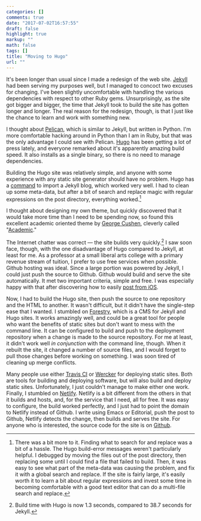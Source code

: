 ```yaml
---
categories: []
comments: true
date: "2017-07-02T16:57:55"
draft: false
highlight: true
markup: ""
math: false
tags: []
title: "Moving to Hugo"
url: ""
---
```


It's been longer than usual since I made a redesign of the web site. [Jekyll](https://jekyllrb.com) had been serving my purposes well, but I managed to concoct two excuses for changing. I've been slightly uncomfortable with handling the various dependencies with respect to other Ruby gems. Unsurprisingly, as the site got bigger and bigger, the time that Jekyll took to build the site has gotten longer and longer. The real reason for the redesign, though, is that I just like the chance to learn and work with something new.

I thought about [Pelican](https://blog.getpelican.com), which is similar to Jekyll, but written in Python. I'm more comfortable hacking around in Python than I am in Ruby, but that was the only advantage I could see with Pelican. [Hugo](https://gohugo.io) has been getting a lot of press lately, and everyone remarked about it's apparently amazing build speed. It also installs as a single binary, so there is no need to manage dependencies.

Building the Hugo site was relatively simple, and anyone with some experience with any static site generator should have no problem. Hugo has a [command](https://gohugo.io/commands/hugo_import_jekyll/) to import a Jekyll blog, which worked very well. I had to clean up some meta-data, but after a bit of search and replace magic with regular expressions on the post directory, everything worked.[^1] 

I thought about designing my own theme, but quickly discovered that it would take more time than I need to be spending now, so found this excellent academic oriented theme by [George Cushen](https://georgecushen.com), cleverly called "[Academic](https://github.com/gcushen/hugo-academic)." 

The Internet chatter was correct — the site builds very quickly.[^2] I saw soon face, though, with the one disadvantage of Hugo compared to Jekyll, at least for me. As a professor at a small liberal arts college with a primary revenue stream of tuition, I prefer to use free services when possible. Github hosting was ideal. Since a large portion was powered by Jekyll, I could just push the source to Github. Github would build and serve the site automatically. It met two important criteria, simple and free. I was especially happy with that after discovering how to easily [post from iOS](http://randyridenour.net/2017/06/21/jekyll-ios-workflow/).

Now, I had to build the Hugo site, then push the source to one repository and the HTML to another. It wasn't difficult, but it didn't have the single-step ease that I wanted. I stumbled on [Forestry](https://forestry.io), which is a CMS for Jekyll and Hugo sites. It works amazingly well, and could be a great tool for people who want the benefits of static sites but don't want to mess with the command line. It can be configured to build and push to the deployment repository when a change is made to the source repository.  For me at least, it didn't work well *in conjunction* with the command line, though. When it rebuilt the site, it changed a number of source files, and I would forget to pull those changes before working on something. I was soon tired of cleaning up merge conflicts. 

Many people use either [Travis CI](https://www.travis-ci.org) or [Wercker](http://www.wercker.com) for deploying static sites. Both are tools for building and deploying software, but will also build and deploy static sites. Unfortunately, I just couldn't manage to make either one work. Finally, I stumbled on [Netlify](https://www.netlify.com). Netlify is a bit different from the others in that it builds and hosts, and, for the service that I need, all for free. It was easy to configure, the build worked perfectly, and I just had to point the domain to Netlify instead of Github. I write using Emacs or Editorial, push the post to Github, Netlify detects the change, then builds and serves the site. For anyone who is interested, the source code for the site is on [Github](https://github.com/rlridenour/blog).

[^1]: There was a bit more to it. Finding what to search for and replace was a bit of a hassle. The Hugo build-error messages weren't particularly helpful. I debugged by moving the files out of the post directory, then replacing some until I could find a file that failed to build. Then, it was easy to see what part of the meta-data was causing the problem, and fix it with a global search and replace. If the site is fairly large, it's easily worth it to learn a bit about regular expressions and invest some time in becoming comfortable with a good text editor that can do a multi-file search and replace.

[^2]: Build time with Hugo is now 1.3 seconds, compared to 38.7 seconds for Jekyll.

